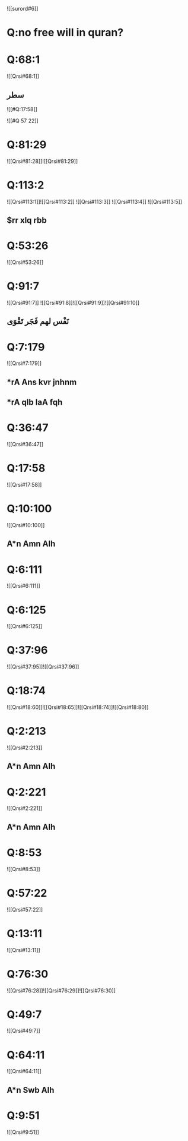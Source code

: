 
![[surord#6]]
# Q:no free will in quran?

# Q:68:1
![[Qrsi#68:1]]
## سطر


![[#Q:17:58]]

![[#Q 57 22]]

# Q:81:29
![[Qrsi#81:28]]![[Qrsi#81:29]]

# Q:113:2

![[Qrsi#113:1]]![[Qrsi#113:2]]
![[Qrsi#113:3]]
![[Qrsi#113:4]]
![[Qrsi#113:5]]
## $rr xlq rbb
# Q:53:26
![[Qrsi#53:26]]
# Q:91:7
![[Qrsi#91:7]]
![[Qrsi#91:8]]![[Qrsi#91:9]]![[Qrsi#91:10]]
## نَفْس لهم فَجَر تَقْوَى
# Q:7:179
![[Qrsi#7:179]]
## *rA Ans kvr jnhnm
## *rA qlb laA fqh

# Q:36:47
![[Qrsi#36:47]]
# Q:17:58
![[Qrsi#17:58]]
# Q:10:100
![[Qrsi#10:100]]
## A*n Amn Alh

# Q:6:111
![[Qrsi#6:111]]

# Q:6:125
![[Qrsi#6:125]]

# Q:37:96
![[Qrsi#37:95]]![[Qrsi#37:96]]
# Q:18:74
![[Qrsi#18:60]]![[Qrsi#18:65]]![[Qrsi#18:74]]![[Qrsi#18:80]]

# Q:2:213
![[Qrsi#2:213]]
## A*n Amn Alh
# Q:2:221
![[Qrsi#2:221]]
## A*n Amn Alh
# Q:8:53
![[Qrsi#8:53]]

# Q:57:22
![[Qrsi#57:22]]
# Q:13:11
![[Qrsi#13:11]]

# Q:76:30
![[Qrsi#76:28]]![[Qrsi#76:29]]![[Qrsi#76:30]]

# Q:49:7
![[Qrsi#49:7]]
# Q:64:11
![[Qrsi#64:11]]
## A*n Swb Alh

# Q:9:51
![[Qrsi#9:51]]
